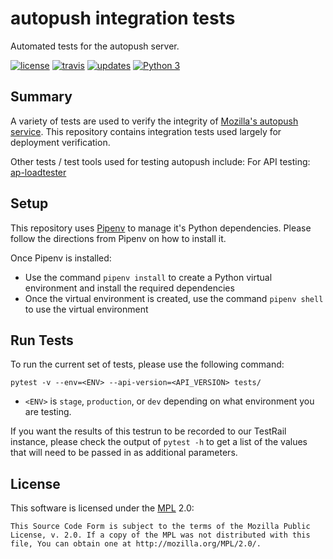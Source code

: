 autopush integration tests
============================

Automated tests for the autopush server.

[![license](https://img.shields.io/badge/license-MPL%202.0-blue.svg)](https://github.com/rpappalax/autopush-integration-tests/tree/master#license)
[![travis](https://img.shields.io/travis/rpappalax/autopush-integration-tests.svg?label=travis)](http://travis-ci.org/rpappalax/autopush-integration-tests/)
[![updates](https://pyup.io/repos/github/rpappalax/autopush-integration-tests/shield.svg)](https://pyup.io/repos/github/rpappalax/autopush-integration-tests)
[![Python 3](https://pyup.io/repos/github/rpappalax/autopush-integration-tests/python-3-shield.svg)](https://pyup.io/repos/github/rpappalax/autopush-integration-tests/)


Summary
---------

A variety of tests are used to verify the integrity of [Mozilla's autopush service](https://autopush.readthedocs.io/).
This repository contains integration tests used largely for deployment verification.

Other tests / test tools used for testing autopush include:
For API testing: [ap-loadtester](https://github.com/mozilla-service/ap-loadtester)



Setup
---------

This repository uses [Pipenv](https://pipenv.readthedocs.io/en/latest/)
to manage it's Python dependencies. Please follow the directions from Pipenv
on how to install it.

Once Pipenv is installed:

* Use the command `pipenv install` to create a Python virtual environment and
install the required dependencies
* Once the virtual environment is created, use the command `pipenv shell`
to use the virtual environment


Run Tests
---------

To run the current set of tests, please use the following command:

`pytest -v --env=<ENV> --api-version=<API_VERSION> tests/`

* `<ENV>` is `stage`, `production`, or `dev` depending on what
environment you are testing.

If you want the results of this testrun to be recorded to our TestRail
instance, please check the output of `pytest -h` to get a list
of the values that will need to be passed in as additional
parameters.

License
-------
This software is licensed under the [MPL] 2.0:

    This Source Code Form is subject to the terms of the Mozilla Public
    License, v. 2.0. If a copy of the MPL was not distributed with this
    file, You can obtain one at http://mozilla.org/MPL/2.0/.

[MPL]: http://www.mozilla.org/MPL/2.0/
